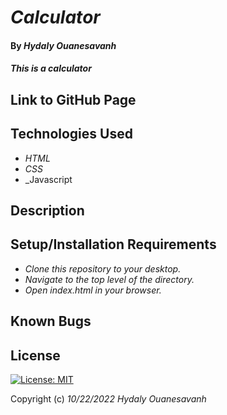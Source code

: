 # _Calculator_
#### By _**Hydaly Ouanesavanh**_
#### _This is a calculator_
## Link to GitHub Page

## Technologies Used

* _HTML_
* _CSS_
* _Javascript

## Description



## Setup/Installation Requirements

* _Clone this repository to your desktop._
* _Navigate to the top level of the directory._
* _Open index.html in your browser._

## Known Bugs

## License

[![License: MIT](https://img.shields.io/badge/License-MIT-yellow.svg)](https://opensource.org/licenses/MIT)

Copyright (c) _10/22/2022_ _Hydaly Ouanesavanh_